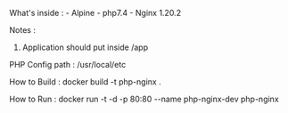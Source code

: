 What's inside :
    - Alpine
    - php7.4
    - Nginx 1.20.2

Notes :
1. Application should put inside /app

PHP Config path :
/usr/local/etc

How to Build :
docker build -t php-nginx .

How to Run :
docker run -t -d -p 80:80 --name php-nginx-dev php-nginx
